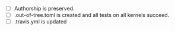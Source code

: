 <!-- See https://github.com/jollheef/lpe/pull/2 for example of what needs to be done -->

<!-- Please check what applies -->

- [ ] Authorship is preserved.
- [ ] .out-of-tree.toml is created and all tests on all kernels succeed.
- [ ] .travis.yml is updated <!-- remove if you're not submitting new exploit -->
